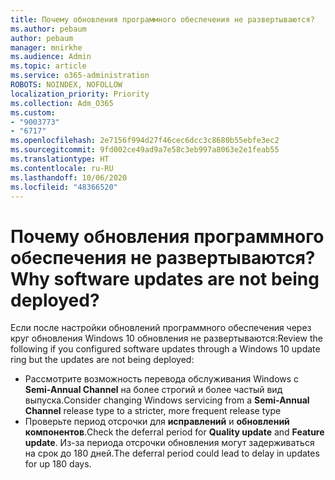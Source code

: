 ```yaml
---
title: Почему обновления программного обеспечения не развертываются?
ms.author: pebaum
author: pebaum
manager: mnirkhe
ms.audience: Admin
ms.topic: article
ms.service: o365-administration
ROBOTS: NOINDEX, NOFOLLOW
localization_priority: Priority
ms.collection: Adm_O365
ms.custom:
- "9003773"
- "6717"
ms.openlocfilehash: 2e7156f994d27f46cec6dcc3c8680b55ebfe3ec2
ms.sourcegitcommit: 9fd002ce49ad9a7e58c3eb997a8063e2e1feab55
ms.translationtype: HT
ms.contentlocale: ru-RU
ms.lasthandoff: 10/06/2020
ms.locfileid: "48366520"
---
```

# <a name="why-software-updates-are-not-being-deployed"></a><span data-ttu-id="eb37a-102">Почему обновления программного обеспечения не развертываются?</span><span class="sxs-lookup"><span data-stu-id="eb37a-102">Why software updates are not being deployed?</span></span>

<span data-ttu-id="eb37a-103">Если после настройки обновлений программного обеспечения через круг обновления Windows 10 обновления не развертываются:</span><span class="sxs-lookup"><span data-stu-id="eb37a-103">Review the following if you configured software updates through a Windows 10 update ring but the updates are not being deployed:</span></span>  

- <span data-ttu-id="eb37a-104">Рассмотрите возможность перевода обслуживания Windows с **Semi-Annual Channel** на более строгий и более частый вид выпуска.</span><span class="sxs-lookup"><span data-stu-id="eb37a-104">Consider changing Windows servicing from a  **Semi-Annual Channel**  release type to a stricter, more frequent release type</span></span>  
- <span data-ttu-id="eb37a-105">Проверьте период отсрочки для  **исправлений**  и  **обновлений компонентов**.</span><span class="sxs-lookup"><span data-stu-id="eb37a-105">Check the deferral period for  **Quality update**  and  **Feature update**.</span></span> <span data-ttu-id="eb37a-106">Из-за периода отсрочки обновления могут задерживаться на срок до 180 дней.</span><span class="sxs-lookup"><span data-stu-id="eb37a-106">The deferral period could lead to delay in updates for up 180 days.</span></span>
